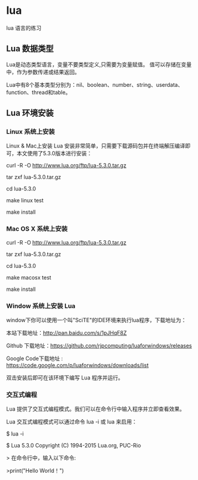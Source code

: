 # lua
lua 语言的练习

## Lua 数据类型

Lua是动态类型语言，变量不要类型定义,只需要为变量赋值。 值可以存储在变量中，作为参数传递或结果返回。

Lua中有8个基本类型分别为：nil、boolean、number、string、userdata、function、thread和table。

## Lua 环境安装

### Linux 系统上安装

Linux & Mac上安装 Lua 安装非常简单，只需要下载源码包并在终端解压编译即可，本文使用了5.3.0版本进行安装：

curl -R -O http://www.lua.org/ftp/lua-5.3.0.tar.gz

tar zxf lua-5.3.0.tar.gz

cd lua-5.3.0

make linux test

make install


### Mac OS X 系统上安装

curl -R -O http://www.lua.org/ftp/lua-5.3.0.tar.gz

tar zxf lua-5.3.0.tar.gz

cd lua-5.3.0

make macosx test

make install


### Window 系统上安装 Lua

window下你可以使用一个叫"SciTE"的IDE环境来执行lua程序，下载地址为：

本站下载地址：http://pan.baidu.com/s/1pJHqF8Z

Github 下载地址：https://github.com/rjpcomputing/luaforwindows/releases

Google Code下载地址 : https://code.google.com/p/luaforwindows/downloads/list

双击安装后即可在该环境下编写 Lua 程序并运行。


### 交互式编程
Lua 提供了交互式编程模式。我们可以在命令行中输入程序并立即查看效果。

Lua 交互式编程模式可以通过命令 lua -i 或 lua 来启用：


$ lua -i

$ Lua 5.3.0  Copyright (C) 1994-2015 Lua.org, PUC-Rio

\>
在命令行中，输入以下命令:
> 
 \>print("Hello World！")
